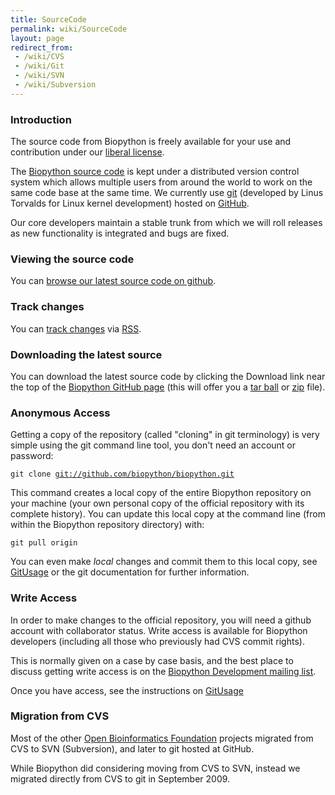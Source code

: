 ```yaml
---
title: SourceCode
permalink: wiki/SourceCode
layout: page
redirect_from:
 - /wiki/CVS
 - /wiki/Git
 - /wiki/SVN
 - /wiki/Subversion
---
```


### Introduction

The source code from Biopython is freely available for your use and
contribution under our [liberal
license](http://www.biopython.org/DIST/LICENSE).

The [Biopython source code](http://github.com/biopython/biopython) is
kept under a distributed version control system which allows multiple
users from around the world to work on the same code base at the same
time. We currently use
[git](http://en.wikipedia.org/wiki/Git_%28software%29) (developed by
Linus Torvalds for Linux kernel development) hosted on
[GitHub](http://github.com).

Our core developers maintain a stable trunk from which we will roll
releases as new functionality is integrated and bugs are fixed.

### Viewing the source code

You can [browse our latest source code on
github](http://github.com/biopython/biopython).

### Track changes

You can [track changes](Tracking_commits "wikilink") via
[RSS](https://en.wikipedia.org/wiki/RSS).

### Downloading the latest source

You can download the latest source code by clicking the Download link
near the top of the [Biopython GitHub
page](http://github.com/biopython/biopython) (this will offer you a [tar
ball](http://github.com/biopython/biopython/tarball/master) or
[zip](http://github.com/biopython/biopython/zipball/master) file).

### Anonymous Access

Getting a copy of the repository (called "cloning" in git terminology)
is very simple using the git command line tool, you don't need an
account or password:

`git clone `[`git://github.com/biopython/biopython.git`](git://github.com/biopython/biopython.git)

This command creates a local copy of the entire Biopython repository on
your machine (your own personal copy of the official repository with its
complete history). You can update this local copy at the command line
(from within the Biopython repository directory) with:

`git pull origin`

You can even make *local* changes and commit them to this local copy,
see [GitUsage](GitUsage "wikilink") or the git documentation for further
information.

### Write Access

In order to make changes to the official repository, you will need a
github account with collaborator status. Write access is available for
Biopython developers (including all those who previously had CVS commit
rights).

This is normally given on a case by case basis, and the best place to
discuss getting write access is on the [Biopython Development mailing
list](mailto:biopython-dev@biopython.org).

Once you have access, see the instructions on
[GitUsage](GitUsage "wikilink")

### Migration from CVS

Most of the other [Open Bioinformatics Foundation](http://open-bio.org)
projects migrated from CVS to SVN (Subversion), and later to git hosted
at GitHub.

While Biopython did considering moving from CVS to SVN, instead we
migrated directly from CVS to git in September 2009.
